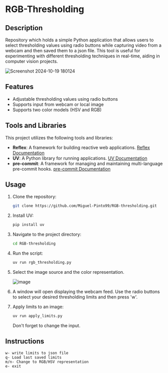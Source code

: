 # RGB-Thresholding

## Description

Repository which holds a simple Python application that allows users to select thresholding values using radio buttons while capturing video from a webcam and then saved them to a json file. This tool is useful for experimenting with different thresholding techniques in real-time, aiding in computer vision projects.

![Screenshot 2024-10-19 180124](https://github.com/user-attachments/assets/5f4915c0-57ad-49ad-afc8-56396e191ad3)

## Features

- Adjustable thresholding values using radio buttons
- Supports input from webcam or local image
- Supports two color models (HSV and RGB)

## Tools and Libraries
This project utilizes the following tools and libraries:

- **Reflex**: A framework for building reactive web applications. [Reflex Documentation](https://reflex.dev/docs)
- **UV**: A Python library for running applications. [UV Documentation](https://docs.astral.sh/uv/getting-started/installation/)
- **pre-commit**: A framework for managing and maintaining multi-language pre-commit hooks. [pre-commit Documentation](https://pre-commit.com)

## Usage
1. Clone the repository:
    ```bash
    git clone https://github.com/Miguel-Pinto99/RGB-thresholding.git
    ```

2. Install UV:
    ```bash
    pip install uv
    ```

3. Navigate to the project directory:
    ```bash
    cd RGB-thresholding
    ```

4. Run the script:
    ```bash
    uv run rgb_thresholding.py
    ```

5. Select the image source and the color representation.

    ![image](https://github.com/user-attachments/assets/02ebef1d-a829-4abb-a22b-ba54b2ea3bb2)

6. A window will open displaying the webcam feed. Use the radio buttons to select your desired thresholding limits and then press 'w'.

7. Apply limits to an image:
    ```bash
    uv run apply_limits.py
    ```

    Don't forget to change the input.

## Instructions

```
w- write limits to json file
q- Load last saved limits
m/n- Change to RGB/HSV representation
e- exit
```
